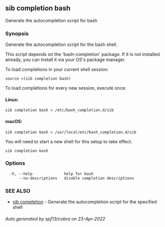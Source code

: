 ## sib completion bash

Generate the autocompletion script for bash

### Synopsis

Generate the autocompletion script for the bash shell.

This script depends on the 'bash-completion' package.
If it is not installed already, you can install it via your OS's package manager.

To load completions in your current shell session:

	source <(sib completion bash)

To load completions for every new session, execute once:

#### Linux:

	sib completion bash > /etc/bash_completion.d/sib

#### macOS:

	sib completion bash > /usr/local/etc/bash_completion.d/sib

You will need to start a new shell for this setup to take effect.


```
sib completion bash
```

### Options

```
  -h, --help              help for bash
      --no-descriptions   disable completion descriptions
```

### SEE ALSO

* [sib completion](sib_completion.md)	 - Generate the autocompletion script for the specified shell

###### Auto generated by spf13/cobra on 23-Apr-2022
